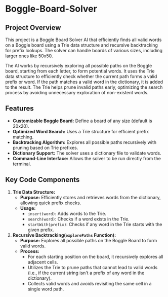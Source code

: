 # Boggle-Board-Solver
## Project Overview

This project is a Boggle Board Solver AI that efficiently finds all valid words on a Boggle board using a Trie data structure and recursive backtracking for prefix lookups. The solver can handle boards of various sizes, including larger ones like 50x50.

The AI works by recursively exploring all possible paths on the Boggle board, starting from each letter, to form potential words. It uses the Trie data structure to efficiently check whether the current path forms a valid prefix or word. If the path matches a valid word in the dictionary, it is added to the result. The Trie helps prune invalid paths early, optimizing the search process by avoiding unnecessary exploration of non-existent words.

## Features
* **Customizable Boggle Board:** Define a board of any size (default is 20x20).
* **Optimized Word Search:** Uses a Trie structure for efficient prefix matching.
* **Backtracking Algorithm:** Explores all possible paths recursively with pruning based on Trie prefixes.
* **Dictionary Support:** The solver uses a dictionary file to validate words.
* **Command-Line Interface:** Allows the solver to be run directly from the terminal.

## Key Code Components
1. **Trie Data Structure:**
    - **Purpose:** Efficiently stores and retrieves words from the dictionary, allowing quick prefix checks.
    - **Usage:** 
      - `insert(word)`: Adds words to the Trie.
      - `search(word)`: Checks if a word exists in the Trie.
      - `startWith(prefix)`: Checks if any word in the Trie starts with the given prefix.
2. **Recursive Backtracking(`explorePaths` Function):**
    - **Purpose:** Explores all possible paths on the Boggle Board to form valid words.
    - **Process:**
      - For each starting position on the board, it recursively explores all adjacent cells.
      - Utilizes the Trie to prune paths that cannot lead to valid words (i.e., if the current string isn't a prefix of any word in the dictionary).
      - Collects valid words and avoids revisiting the same cell in a single word path.
    

